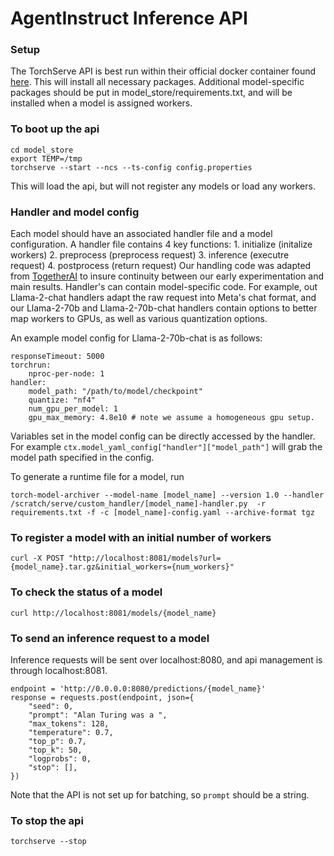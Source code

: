 # AgentInstruct Inference API

### Setup
The TorchServe API is best run within their official docker container found [here](https://hub.docker.com/r/pytorch/torchserve). This will install all necessary packages. Additional model-specific packages should be put in model_store/requirements.txt, and will be installed when a model is assigned workers. 

### To boot up the api
```
cd model_store
export TEMP=/tmp
torchserve --start --ncs --ts-config config.properties

```
This will load the api, but will not register any models or load any workers.

### Handler and model config
Each model should have an associated handler file and a model configuration. 
A handler file contains 4 key functions:
    1. initialize (initalize workers)
    2. preprocess (preprocess request)
    3. inference (executre request)
    4. postprocess (return request)
Our handling code was adapted from [TogetherAI](https://github.com/togethercomputer/Quick_Deployment_HELM) to insure continuity between our early experimentation and main results. Handler's can contain model-specific code. For example, out Llama-2-chat handlers adapt the raw request into Meta's chat format, and our Llama-2-70b and Llama-2-70b-chat handlers contain options to better map workers to GPUs, as well as various quantization options.

An example model config for Llama-2-70b-chat is as follows:
```
responseTimeout: 5000
torchrun:
    nproc-per-node: 1 
handler:
    model_path: "/path/to/model/checkpoint"
    quantize: "nf4"
    num_gpu_per_model: 1
    gpu_max_memory: 4.8e10 # note we assume a homogeneous gpu setup.
```
Variables set in the model config can be directly accessed by the handler. For example `ctx.model_yaml_config["handler"]["model_path"]` will grab the model path specified in the config.

To generate a runtime file for a model, run
```
torch-model-archiver --model-name [model_name] --version 1.0 --handler /scratch/serve/custom_handler/[model_name]-handler.py  -r requirements.txt -f -c [model_name]-config.yaml --archive-format tgz
```

### To register a model with an initial number of workers
```
curl -X POST "http://localhost:8081/models?url={model_name}.tar.gz&initial_workers={num_workers}"
```

### To check the status of a model
```
curl http://localhost:8081/models/{model_name}
```

### To send an inference request to a model
Inference requests will be sent over localhost:8080, and api management is through localhost:8081.
```
endpoint = 'http://0.0.0.0:8080/predictions/{model_name}'
response = requests.post(endpoint, json={
    "seed": 0,
    "prompt": "Alan Turing was a ",
    "max_tokens": 128,
    "temperature": 0.7,
    "top_p": 0.7,
    "top_k": 50,
    "logprobs": 0,
    "stop": [],
})
```
Note that the API is not set up for batching, so `prompt` should be a string.

### To stop the api
```
torchserve --stop
```
